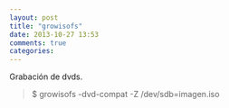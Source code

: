 ```yaml
---
layout: post
title: "growisofs"
date: 2013-10-27 13:53
comments: true
categories: 
---
```

Grabación de dvds.

>$ growisofs -dvd-compat -Z /dev/sdb=imagen.iso

